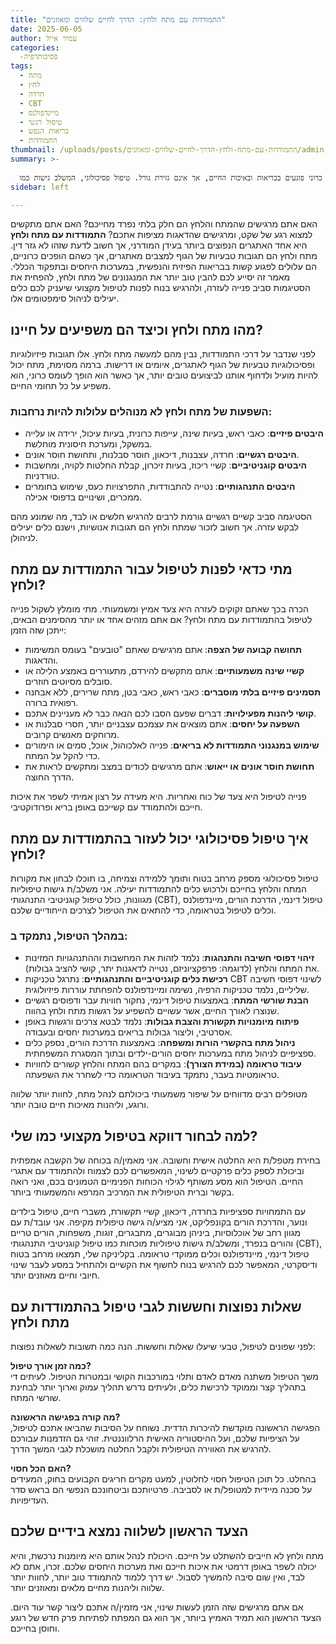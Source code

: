 ```yaml
---
title: "התמודדות עם מתח ולחץ: הדרך לחיים שלווים ומאוזנים"
date: 2025-06-05
author: עמיר אייל
categories:
  -פסיכותרפיה
tags:
  - מתח
  - לחץ
  - חרדה
  - CBT
  - מיינדפולנס
  - טיפול רגשי
  - בריאות הנפש
  - התמודדות
thumbnail: /uploads/posts/התמודדות-עם-מתח-ולחץ-הדרך-לחיים-שלווים-ומאוזנים/admin-ajax.webp
summary: >-
  
  מתח ולחץ כרוני פוגעים בבריאות ובאיכות החיים, אך אינם גזירת גורל. טיפול פסיכולוגי, המשלב גישות כמו CBT, מיינדפולנס וטיפול דינמי, מציע כלים פרקטיים ומרחב בטוח לניהול יעיל של סימפטומים אלו. הצעד הראשון אליי יכול להוביל אתכם לחיים שלווים ומאוזנים יותר, תוך בניית חוסן אישי והתמודדות מיטיבה עם אתגרי החיים.
sidebar: left

---
```


האם אתם מרגישים שהמתח והלחץ הם חלק בלתי נפרד מחייכם? האם אתם מתקשים למצוא רגע של שקט, ומרגישים שהדאגות מציפות אתכם? **התמודדות עם מתח ולחץ** היא אחד האתגרים הנפוצים ביותר בעידן המודרני, אך חשוב לדעת שזהו לא גזר דין. מתח ולחץ הם תגובות טבעיות של הגוף למצבים מאתגרים, אך כשהם הופכים כרוניים, הם עלולים לפגוע קשות בבריאות הפיזית והנפשית, במערכות היחסים ובתפקוד הכללי. מאמר זה יסייע לכם להבין טוב יותר את המנגנונים של מתח ולחץ, להפחית את הסטיגמות סביב פנייה לעזרה, ולהרגיש בנוח לפנות לטיפול מקצועי שיעניק לכם כלים יעילים לניהול סימפטומים אלו.
<!--more-->



## מהו מתח ולחץ וכיצד הם משפיעים על חיינו?

לפני שנדבר על דרכי התמודדות, נבין מהם למעשה מתח ולחץ. אלו תגובות פיזיולוגיות ופסיכולוגיות טבעיות של הגוף לאתגרים, איומים או דרישות. ברמה מסוימת, מתח יכול להיות מועיל ולדחוף אותנו לביצועים טובים יותר, אך כאשר הוא הופך לעומס כרוני, הוא משפיע על כל תחומי החיים.

### השפעות של מתח ולחץ לא מנוהלים עלולות להיות נרחבות:

- **היבטים פיזיים**: כאבי ראש, בעיות שינה, עייפות כרונית, בעיות עיכול, ירידה או עלייה במשקל, ומערכת חיסונית מוחלשת.
- **היבטים רגשיים**: חרדה, עצבנות, דיכאון, חוסר סבלנות, ותחושת חוסר אונים.
- **היבטים קוגניטיביים**: קשיי ריכוז, בעיות זיכרון, קבלת החלטות לקויה, ומחשבות טורדניות.
- **היבטים התנהגותיים**: נטייה להתבודדות, התפרצויות כעס, שימוש בחומרים ממכרים, ושינויים בדפוסי אכילה.

הסטיגמה סביב קשיים רגשיים גורמת לרבים להרגיש חלשים או לבד, מה שמונע מהם לבקש עזרה. אך חשוב לזכור שמתח ולחץ הם תגובות אנושיות, וישנם כלים יעילים לניהולן.

## מתי כדאי לפנות לטיפול עבור התמודדות עם מתח ולחץ?

הכרה בכך שאתם זקוקים לעזרה היא צעד אמיץ ומשמעותי. מתי מומלץ לשקול פנייה לטיפול בהתמודדות עם מתח ולחץ? אם אתם מזהים אחד או יותר מהסימנים הבאים, ייתכן שזה הזמן:

- **תחושה קבועה של הצפה**: אתם מרגישים שאתם "טובעים" בעומס המשימות והדאגות.
- **קשיי שינה משמעותיים**: אתם מתקשים להירדם, מתעוררים באמצע הלילה או סובלים מסיוטים חוזרים.
- **תסמינים פיזיים בלתי מוסברים**: כאבי ראש, כאבי בטן, מתח שרירים, ללא אבחנה רפואית ברורה.
- **קושי ליהנות מפעילויות**: דברים שפעם הסבו לכם הנאה כבר לא מעניינים אתכם.
- **השפעה על יחסים**: אתם מוצאים את עצמכם עצבניים יותר, חסרי סבלנות או מרוחקים מאנשים קרובים.
- **שימוש במנגנוני התמודדות לא בריאים**: פנייה לאלכוהול, אוכל, סמים או הימורים כדי להקל על המתח.
- **תחושת חוסר אונים או ייאוש**: אתם מרגישים לכודים במצב ומתקשים לראות את הדרך החוצה.

פנייה לטיפול היא צעד של כוח ואחריות. היא מעידה על רצון אמיתי לשפר את איכות חייכם ולהתמודד עם קשייכם באופן בריא ופרודוקטיבי.

## איך טיפול פסיכולוגי יכול לעזור בהתמודדות עם מתח ולחץ?

טיפול פסיכולוגי מספק מרחב בטוח ותומך ללמידה וצמיחה, בו תוכלו לבחון את מקורות המתח והלחץ בחייכם ולרכוש כלים להתמודדות יעילה. אני משלב/ת גישות טיפוליות מגוונות, כולל טיפול קוגניטיבי התנהגותי (CBT), טיפול דינמי, הדרכת הורים, מיינדפולנס וכלים לטיפול בטראומה, כדי להתאים את הטיפול לצרכים הייחודיים שלכם.

### במהלך הטיפול, נתמקד ב:

- **זיהוי דפוסי חשיבה והתנהגות**: נלמד לזהות את המחשבות וההתנהגויות המזינות את המתח והלחץ (לדוגמה: פרפקציוניזם, נטייה לדאגנות יתר, קושי להציב גבולות).
- **רכישת כלים קוגניטיביים והתנהגותיים**: נתרגל טכניקות CBT לשינוי דפוסי חשיבה שליליים, נלמד טכניקות הרפיה, נשימה ומיינדפולנס להפחתת עוררות פיזיולוגית.
- **הבנת שורשי המתח**: באמצעות טיפול דינמי, נחקור חוויות עבר ודפוסים רגשיים שנוצרו לאורך החיים, אשר עשויים להשפיע על רגשות מתח ולחץ בהווה.
- **פיתוח מיומנויות תקשורת והצבת גבולות**: נלמד לבטא צרכים ורגשות באופן אסרטיבי, וליצור גבולות בריאים במערכות יחסים ובעבודה.
- **ניהול מתח בהקשרי הורות ומשפחה**: באמצעות הדרכת הורים, נספק כלים ספציפיים לניהול מתח במערכות יחסים הורים-ילדים ובתוך המסגרת המשפחתית.
- **עיבוד טראומה (במידת הצורך)**: במקרים בהם המתח והלחץ קשורים לחוויות טראומטיות בעבר, נתמקד בעיבוד הטראומה כדי לשחרר את השפעתה.

מטופלים רבים מדווחים על שיפור משמעותי ביכולתם לנהל מתח, לחוות יותר שלווה ורוגע, וליהנות מאיכות חיים טובה יותר.

## למה לבחור דווקא בטיפול מקצועי כמו שלי?

בחירת מטפל/ת היא החלטה אישית וחשובה. אני מאמין/ה בכוחה של הקשבה אמפתית וביכולת לספק כלים פרקטיים לשינוי, המאפשרים לכם לצמוח ולהתמודד עם אתגרי החיים. הטיפול הוא מסע משותף לגילוי הכוחות הפנימיים הטמונים בכם, ואני רואה בקשר וברית הטיפולית את המרכיב המרפא והמשמעותי ביותר.

עם התמחויות ספציפיות בחרדה, דיכאון, קשיי תקשורת, משברי חיים, טיפול בילדים ונוער, והדרכת הורים בקונפליקט, אני מציע/ה גישה טיפולית מקיפה. אני עובד/ת עם מגוון רחב של אוכלוסיות, ביניהן מבוגרים, מתבגרים, זוגות, משפחות, הורים טריים והורים בנפרד, ומשלב/ת גישות טיפוליות מוכחות כמו טיפול קוגניטיבי התנהגותי (CBT), טיפול דינמי, מיינדפולנס וכלים ממוקדי טראומה. בקליניקה שלי, תמצאו מרחב בטוח ודיסקרטי, המאפשר לכם להרגיש בנוח לחשוף את הקשיים ולהתחיל במסע לעבר שינוי חיובי וחיים מאוזנים יותר.

## שאלות נפוצות וחששות לגבי טיפול בהתמודדות עם מתח ולחץ

לפני שפונים לטיפול, טבעי שיעלו שאלות וחששות. הנה כמה תשובות לשאלות נפוצות:

**כמה זמן אורך טיפול?**  
משך הטיפול משתנה מאדם לאדם ותלוי במורכבות הקושי ובמטרות הטיפול. לעיתים די בתהליך קצר וממוקד לרכישת כלים, ולעיתים נדרש תהליך עמוק וארוך יותר לבחינת שורשי המתח.

**מה קורה בפגישה הראשונה?**  
הפגישה הראשונה מוקדשת להיכרות הדדית. נשוחח על הסיבות שהביאו אתכם לטיפול, על הציפיות שלכם, ועל ההיסטוריה האישית הרלווננטית. זוהי גם הזדמנות עבורכם להרגיש את האווירה הטיפולית ולקבל החלטה מושכלת לגבי המשך הדרך.

**האם הכל חסוי?**  
בהחלט. כל תוכן הטיפול חסוי לחלוטין, למעט מקרים חריגים הקבועים בחוק, המעידים על סכנה מיידית למטופל/ת או לסביבה. פרטיותכם וביטחונכם הנפשי הם בראש סדר העדיפויות.

## הצעד הראשון לשלווה נמצא בידיים שלכם

מתח ולחץ לא חייבים להשתלט על חייכם. היכולת לנהל אותם היא מיומנות נרכשת, והיא יכולה לשפר באופן דרמטי את איכות חייכם ואת מערכות היחסים שלכם. זכרו, אתם לא לבד, ואין שום סיבה להמשיך לסבול. יש דרך ללמוד להתמודד טוב יותר, לחוות יותר שלווה וליהנות מחיים מלאים ומאוזנים יותר.

אם אתם מרגישים שזה הזמן לעשות שינוי, אני מזמין/ה אתכם ליצור קשר עוד היום. הצעד הראשון הוא תמיד האמיץ ביותר, אך הוא גם המפתח לפתיחת פרק חדש של רוגע וחוסן בחייכם.

